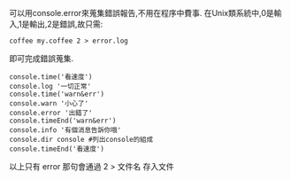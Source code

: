 可以用console.error來蒐集錯誤報告,不用在程序中費事.
在Unix類系統中,0是輸入,1是輸出,2是錯誤,故只需:
```
coffee my.coffee 2 > error.log
```
即可完成錯誤蒐集.

    console.time('看速度')
    console.log '一切正常'
    console.time('warn&err')
    console.warn '小心了'
    console.error '出錯了'
    console.timeEnd('warn&err')
    console.info '有個消息告訴你哦'
    console.dir console #列出console的組成
    console.timeEnd('看速度')

以上只有 error 那句會通過 2 > 文件名 存入文件
